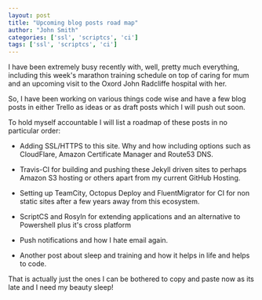 ```yaml
---
layout: post
title: "Upcoming blog posts road map"
author: "John Smith"
categories: ['ssl', 'scriptcs', 'ci']
tags: ['ssl', 'scriptcs', 'ci']
---
```

I have been extremely busy recently with, well, pretty much everything, including this week's marathon training schedule on top of caring for mum and an upcoming visit to the Oxord John Radcliffe hospital with her. 

So, I have been working on various things code wise and have a few blog posts in either Trello as ideas or as draft posts which I will push out soon. 

To hold myself accountable I will list a roadmap of these posts in no particular order: 

* Adding SSL/HTTPS to this site. Why and how including options such as CloudFlare, Amazon Certificate Manager and Route53 DNS. 

* Travis-CI for building and pushing these Jekyll driven sites to perhaps Amazon S3 hosting or others apart from my current GitHub Hosting. 

* Setting up TeamCity, Octopus Deploy and FluentMigrator for CI for non static sites after a few years away from this ecosystem. 

* ScriptCS and Rosyln for extending applications and an alternative to Powershell plus it's cross platform

* Push notifications and how I hate email again. 

* Another post about sleep and training and how it helps in life and helps to code.

That is actually just the ones I can be bothered to copy and paste now as its late and I need my beauty sleep!
